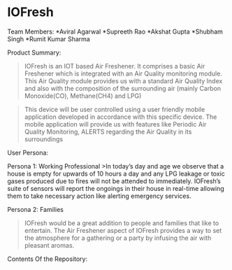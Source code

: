 # IOFresh
Team Members:
*Aviral Agarwal
*Supreeth Rao
*Akshat Gupta
*Shubham Singh
*Rumit Kumar Sharma

Product Summary:

   >IOFresh is an IOT based Air Freshener. It comprises a basic Air Freshener which is integrated with an Air Quality monitoring module. This Air Quality module provides us with a     standard Air Quality Index and also with the composition of the surrounding air (mainly Carbon Monoxide(CO), Methane(CH4) and LPG) 

   >This device will be user controlled using a user friendly mobile application developed in accordance with this specific device. The mobile application will provide us with         features like Periodic Air Quality Monitoring, ALERTS regarding the Air Quality in its surroundings

User Persona:

Persona 1: Working Professional
    >In today’s day and age we observe that a house is empty for upwards of 10 hours a day and any LPG leakage or toxic gases produced due to fires will not be attended to              immediately. IOFresh’s suite of sensors will report the ongoings in their house in real-time allowing them to take necessary action like alerting emergency services.

Persona 2: Families   
   >IOFresh would be a great addition to people and families that like to entertain. The Air Freshener aspect of IOFresh provides a way to set the atmosphere for a gathering or a     party by infusing the air with pleasant aromas. 

Contents Of the Repository:
   
